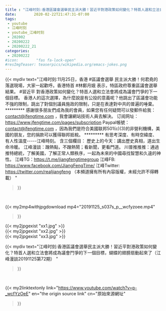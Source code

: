 ```yaml
---
title : "江峰时刻:香港區議會選舉民主派大勝！習近平對港政策如何變化？特首人選和立法會將成為議會鬥爭的下一個目標，蝴蝶的翅膀扇動起來了（江峰漫談20191125第72期） "
date:        2020-02-22T21:47:31-07:00
tags:
 - youtube
 - 江峰时刻
 - youtube_江峰时刻
 - 202002
 - 20200222
 - 20200222_21
categories:
 - 20200222
#icon:        "fas fa-lock-open"
#resImgTeaser: teaserpics/wikipedia.org/emacs-jokes.png
---
```


{{< mydiv text="江峰时刻:11月25日，香港 #區議會選舉 民主派大勝！何君堯的落選現場，大家一起歡呼。香港特首 #林鄭月娥 表示，特區政府尊重區議會選舉結果。 #習近平 對香港政策如何變化？特首人選和立法會將成為議會鬥爭的下一個目標。 香港人的這次選擇，為什麼說是有公投的意義呢？他跳出了區議會功能不強的限制，跳出了對個別議員施政的限制，只是在表達對中共的普遍的唾棄。     ********* 感謝很多朋友們成為我的會員，如果您有任何疑問可以發郵件給我：contact@jfengtime.com ，我會讓網站技術人員去解決。 订阅网址：https://www.jfengtime.com/pages/subscription Paypal帳號：contact@jfengtime.com ，因為我們是符合美國联邦501(c)(3)的非營利機構，美國的朋友，您的捐款可以獲得聯邦抵稅。     ********* 有思考深度、有時空緯度、有人性溫度-----江峰時刻。 含三個欄目： 歷史上的今天：講出歷史真相，道出生命冷暖。 江峰漫談：蹭熱點，不蹭熱鬧；看新聞，更看門道。 川普推推推：通過推特總統，了解美國，了解正常人類秩序，一起為未來的中國尋找智慧和久違的神性。  江峰TG：https://t.me/jiangfengtimegroup 江峰FB: https://www.facebook.com/JiangFengTime/ 江峰Twitter: https://twitter.com/realjiangfeng （本頻道擁有所有內容版權，未經允許不得轉載） "
>}}
<br>


{{< my2mp4withjpgdownload mp4="20191125_s037s_p__wcfyzoee.mp4"
>}}

{{< my2jpgexist "xx1.jpg" >}}<br>
{{< my2jpgexist "xx2.jpg" >}}<br>
{{< my2jpgexist "xx3.jpg" >}}<br>



{{< mydiv text="江峰时刻:香港區議會選舉民主派大勝！習近平對港政策如何變化？特首人選和立法會將成為議會鬥爭的下一個目標，蝴蝶的翅膀扇動起來了（江峰漫談20191125第72期） "
>}}
<br>

{{< my2linktextonly link="https://www.youtube.com/watch?v=p-_wcfYzOeE"
en="the origin source link" cn="原始來源網址"
>}}


<br>

